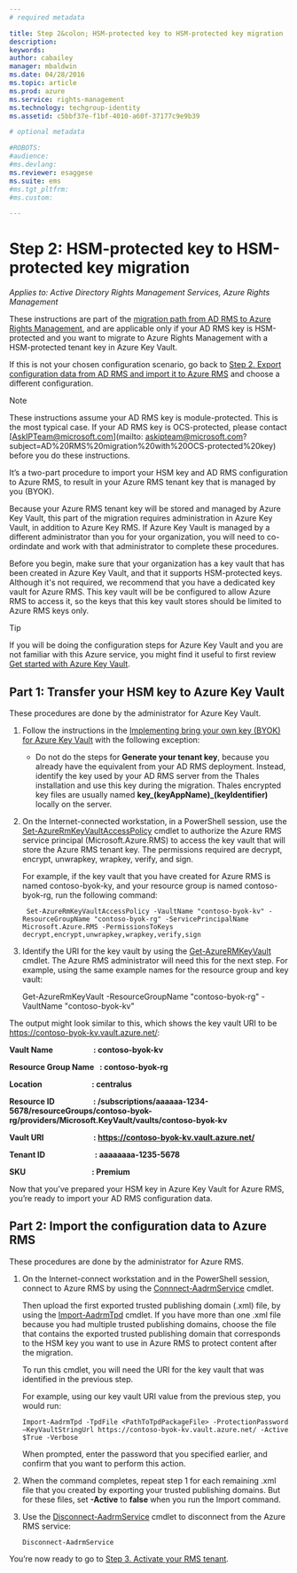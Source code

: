 ```yaml
---
# required metadata

title: Step 2&colon; HSM-protected key to HSM-protected key migration | Azure RMS
description:
keywords:
author: cabailey
manager: mbaldwin
ms.date: 04/28/2016
ms.topic: article
ms.prod: azure
ms.service: rights-management
ms.technology: techgroup-identity
ms.assetid: c5bbf37e-f1bf-4010-a60f-37177c9e9b39

# optional metadata

#ROBOTS:
#audience:
#ms.devlang:
ms.reviewer: esaggese
ms.suite: ems
#ms.tgt_pltfrm:
#ms.custom:

---
```


# Step 2: HSM-protected key to HSM-protected key migration

*Applies to: Active Directory Rights Management Services, Azure Rights Management*


These instructions are part of the [migration path from AD RMS to Azure Rights Management](migrate-from-ad-rms-to-azure-rms.md), and are applicable only if your AD RMS key is HSM-protected and you want to migrate to Azure Rights Management with a HSM-protected tenant key in Azure Key Vault. 

If this is not your chosen configuration scenario, go back to [Step 2. Export configuration data from AD RMS and import it to Azure RMS](migrate-from-ad-rms-to-azure-rms.md#step-2-export-configuration-data-from-ad-rms-and-import-it-to-azure-rms) and choose a different configuration.

> [!NOTE]
> These instructions assume your AD RMS key is module-protected. This is the most typical case. If your AD RMS key is OCS-protected, please contact [AskIPTeam@microsoft.com](mailto: askipteam@microsoft.com?subject=AD%20RMS%20migration%20with%20OCS-protected%20key) before you do these instructions.

It’s a two-part procedure to import your HSM key and AD RMS configuration to Azure RMS, to result in your Azure RMS tenant key that is managed by you (BYOK).

Because your Azure RMS tenant key will be stored and managed by Azure Key Vault, this part of the migration requires administration in Azure Key Vault, in addition to Azure Key RMS. If Azure Key Vault is managed by a different administrator than you for your organization, you will need to co-ordindate and work with that administrator to complete these procedures.

Before you begin, make sure that your organization has a key vault that has been created in Azure Key Vault, and that it supports HSM-protected keys. Although it's not required, we recommend that you have a dedicated key vault for Azure RMS. This key vault will be be configured to allow Azure RMS to access it, so the keys that this key vault stores should be limited to Azure RMS keys only.

> [!TIP]
> If you will be doing the configuration steps for Azure Key Vault and you are not familiar with this Azure service, you might find it useful to first review [Get started with Azure Key Vault](https://azure.microsoft.com/documentation/articles/key-vault-get-started/). 

## Part 1: Transfer your HSM key to Azure Key Vault

These procedures are done by the administrator for Azure Key Vault.

1.  Follow the instructions in the [Implementing bring your own key (BYOK) for Azure Key Vault](https://azure.microsoft.com/documentation/articles/key-vault-hsm-protected-keys/#implementing-bring-your-own-key-byok-for-azure-key-vault) with the following exception:

    -   Do not do the steps for **Generate your tenant key**, because you already have the equivalent from your AD RMS deployment. Instead, identify the key used by your AD RMS server from the Thales installation and use this key during the migration. Thales encrypted key files are usually named **key_(keyAppName)_(keyIdentifier)** locally on the server.

2. On the Internet-connected workstation, in a PowerShell session, use the [Set-AzureRmKeyVaultAccessPolicy](https://msdn.microsoft.com/library/mt603625.aspx ) cmdlet to authorize the Azure RMS service principal (Microsoft.Azure.RMS) to access the key vault that will store the Azure RMS tenant key. The permissions required are decrypt, encrypt, unwrapkey, wrapkey, verify, and sign.

    For example, if the key vault that you have created for Azure RMS is named contoso-byok-ky, and your resource group is named contoso-byok-rg, run the following command:

    	Set-AzureRmKeyVaultAccessPolicy -VaultName "contoso-byok-kv" -ResourceGroupName "contoso-byok-rg" -ServicePrincipalName Microsoft.Azure.RMS -PermissionsToKeys decrypt,encrypt,unwrapkey,wrapkey,verify,sign

3. Identify the URI for the key vault by using the [Get-AzureRMKeyVault](https://msdn.microsoft.com/library/mt603612.aspx ) cmdlet. The Azure RMS administrator will need this for the next step. For example, using the same example names for the resource group and key vault: 

	Get-AzureRmKeyVault -ResourceGroupName "contoso-byok-rg" -VaultName "contoso-byok-kv"

The output might look similar to this, which shows the key vault URI to be https://contoso-byok-kv.vault.azure.net/:

**Vault Name &nbsp;&nbsp;&nbsp;&nbsp;&nbsp;&nbsp;&nbsp;&nbsp;&nbsp;&nbsp;&nbsp;&nbsp;&nbsp;&nbsp;&nbsp;&nbsp;&nbsp;&nbsp;&nbsp;&nbsp; : contoso-byok-kv**

**Resource Group Name &nbsp; : contoso-byok-rg**

**Location &nbsp;&nbsp;&nbsp;&nbsp;&nbsp;&nbsp;&nbsp;&nbsp;&nbsp;&nbsp;&nbsp;&nbsp;&nbsp;&nbsp;&nbsp;&nbsp;&nbsp;&nbsp;&nbsp;&nbsp;&nbsp;&nbsp;&nbsp;&nbsp;&nbsp; : centralus**

**Resource ID  &nbsp;&nbsp;&nbsp;&nbsp;&nbsp;&nbsp;&nbsp;&nbsp;&nbsp;&nbsp;&nbsp;&nbsp;&nbsp;&nbsp;&nbsp;&nbsp;&nbsp;&nbsp;&nbsp; : /subscriptions/aaaaaa-1234-5678/resourceGroups/contoso-byok-rg/providers/Microsoft.KeyVault/vaults/contoso-byok-kv**

**Vault URI &nbsp;&nbsp;&nbsp;&nbsp;&nbsp;&nbsp;&nbsp;&nbsp;&nbsp;&nbsp;&nbsp;&nbsp;&nbsp;&nbsp;&nbsp;&nbsp;&nbsp;&nbsp;&nbsp;&nbsp;&nbsp;&nbsp;&nbsp;&nbsp;&nbsp; : https://contoso-byok-kv.vault.azure.net/**

**Tenant ID &nbsp;&nbsp;&nbsp;&nbsp;&nbsp;&nbsp;&nbsp;&nbsp;&nbsp;&nbsp;&nbsp;&nbsp;&nbsp;&nbsp;&nbsp;&nbsp;&nbsp;&nbsp;&nbsp;&nbsp;&nbsp;&nbsp;&nbsp;&nbsp;&nbsp; : aaaaaaaa-1235-5678**

**SKU &nbsp;&nbsp;&nbsp;&nbsp;&nbsp;&nbsp;&nbsp;&nbsp;&nbsp;&nbsp;&nbsp;&nbsp;&nbsp;&nbsp;&nbsp;&nbsp;&nbsp;&nbsp;&nbsp;&nbsp;&nbsp;&nbsp;&nbsp;&nbsp;&nbsp;&nbsp;&nbsp;&nbsp;&nbsp;&nbsp;&nbsp;&nbsp;&nbsp;&nbsp; : Premium**


Now that you’ve prepared your HSM key in Azure Key Vault for Azure RMS, you’re ready to import your AD RMS configuration data.

## Part 2: Import the configuration data to Azure RMS

These procedures are done by the administrator for Azure RMS.

1.  On the Internet-connect workstation and in the PowerShell session, connect to Azure RMS by using the [Connnect-AadrmService](https://msdn.microsoft.com/library/dn629415.aspx ) cmdlet.

    Then upload the first exported trusted publishing domain (.xml) file, by using the [Import-AadrmTpd](https://msdn.microsoft.com/library/dn857523.aspx) cmdlet. If you have more than one .xml file because you had multiple trusted publishing domains, choose the file that contains the exported trusted publishing domain that corresponds to the HSM key you want to use in Azure RMS to protect content after the migration. 

    To run this cmdlet, you will need the URI for the key vault that was identified in the previous step.

    For example, using our key vault URI value from the previous step, you would run:

    ```
    Import-AadrmTpd -TpdFile <PathToTpdPackageFile> -ProtectionPassword –KeyVaultStringUrl https://contoso-byok-kv.vault.azure.net/ -Active $True -Verbose
    ```

    When prompted, enter the password that you specified earlier, and confirm that you want to perform this action.

2.  When the command completes, repeat step 1 for each remaining  .xml file that you created by exporting your trusted publishing domains. But for these files, set **-Active** to **false** when you run the Import command.  

3.  Use the [Disconnect-AadrmService](http://msdn.microsoft.com/library/windowsazure/dn629416.aspx) cmdlet to disconnect from the Azure RMS service:

    ```
    Disconnect-AadrmService
    ```

You’re now ready to go to [Step 3. Activate your RMS tenant](migrate-from-ad-rms-phase1#step-3-activate-your-rms-tenant).

